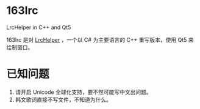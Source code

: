 # 163lrc
LrcHelper in C++ and Qt5

163lrc 是对 [LrcHelper](https://github.com/ludoux/LrcHelper) ，一个以 C# 为主要语言的 C++ 重写版本，使用 Qt5 来绘制窗口。

# 已知问题
1. 请开启 Unicode 全球化支持，要不然可能写中文出问题。
2. 韩文歌词直接不写文件，不知道为什么。